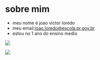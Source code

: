 #  sobre mim

- meu nome é joao victor loredo
- meu email:joao.loredo@escola.pr.gov.br
- estou no 1 ano do ensino medio

![](https://img.shields.io/badge/JavaScript-323330?style=for-the-badge&logo=javascript&logoColor=F7DF1E)

![](https://img.shields.io/badge/Scratch-4D97FF?style=for-the-badge&logo=Scratch&logoColor=white)
